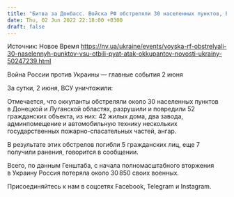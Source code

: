 ```yaml
---
title: "Битва за Донбасс. Войска РФ обстреляли 30 населенных пунктов, ВСУ отбили пять атак оккупантов — штаб ООС"
date: Thu, 02 Jun 2022 22:18:00 +0300
draft: false
---
```

Источник: Новое Время https://nv.ua/ukraine/events/voyska-rf-obstrelyali-30-naselennyh-punktov-vsu-otbili-pyat-atak-okkupantov-novosti-ukrainy-50247239.html


Война России против Украины — главные события 2 июня

За сутки, 2 июня, ВСУ уничтожили:

Отмечается, что оккупанты обстреляли около 30 населенных пунктов в Донецкой и Луганской областях, разрушили и повредили 52 гражданских объекта, из них: 42 жилых дома, два завода, админпомещение и автомобильную технику нескольких государственных пожарно-спасательных частей, ангар. 

В результате этих обстрелов погибли 5 гражданских лиц, еще 7 получили ранения, говорится в сообщении.

Всего, по данным Генштаба, с начала полномасштабного вторжения в Украину Россия потеряла около 30 850 своих военных.

Присоединяйтесь к нам в соцсетях Facebook, Telegram и Instagram.
